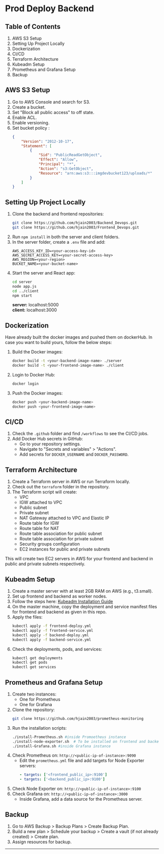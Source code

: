 # Prod Deploy Backend

## Table of Contents
1. AWS S3 Setup
2. Setting Up Project Locally
3. Dockerization
4. CI/CD
5. Terraform Architecture
6. Kubeadm Setup
7. Prometheus and Grafana Setup
8. Backup

## AWS S3 Setup

1. Go to AWS Console and search for S3.
2. Create a bucket.
3. Set "Block all public access" to off state.
4. Enable ACL.
5. Enable versioning.
6. Set bucket policy :
    ```json
    {
        "Version": "2012-10-17",
        "Statement": [
            {
                "Sid": "PublicReadGetObject",
                "Effect": "Allow",
                "Principal": "*",
                "Action": "s3:GetObject",
                "Resource": "arn:aws:s3:::imgdevbucket123/uploads/*"
            }
        ]
    }
    ```

## Setting Up Project Locally

1. Clone the backend and frontend repositories:
    ```bash
    git clone https://github.com/hjain2003/Backend_Devops.git
    git clone https://github.com/hjain2003/Frontend_Devops.git
    ```
2. Run `npm install` in both the server and client folders.
3. In the server folder, create a `.env` file and add:
    ```env
    AWS_ACCESS_KEY_ID=<your-access-key-id>
    AWS_SECRET_ACCESS_KEY=<your-secret-access-key>
    AWS_REGION=<your-region>
    BUCKET_NAME=<your-bucket-name>
    ```
4. Start the server and React app:
    ```bash
    cd server
    node app.js
    cd ../client
    npm start
    ```
    <b>server:</b> localhost:5000 <br/>
    <b>client:</b> localhost:3000
## Dockerization
Have already built the docker images and pushed them on dockerHub. In case you want to build yours, follow the below steps:
1. Build the Docker images:
    ```bash
    docker build -t <your-backend-image-name> ./server
    docker build -t <your-frontend-image-name> ./client
    ```
2. Login to Docker Hub:
    ```bash
    docker login
    ```
3. Push the Docker images:
    ```bash
    docker push <your-backend-image-name>
    docker push <your-frontend-image-name>
    ```

## CI/CD

1. Check the `.github` folder and find `/workflows` to see the CI/CD jobs.
2. Add Docker Hub secrets in GitHub:
    - Go to your repository settings.
    - Navigate to "Secrets and variables" > "Actions".
    - Add secrets for `DOCKER_USERNAME` and `DOCKER_PASSWORD`.

## Terraform Architecture

1. Create a Terraform server in AWS or run Terraform locally.
2. Check out the `terraform` folder in the repository.
3. The Terraform script will create:
    - VPC
    - IGW attached to VPC
    - Public subnet
    - Private subnet
    - NAT Gateway attached to VPC and Elastic IP
    - Route table for IGW
    - Route table for NAT
    - Route table association for public subnet
    - Route table association for private subnet
    - Security groups configuration
    - EC2 instances for public and private subnets

This will create two EC2 servers in AWS for your frontend and backend in public and private subnets respectively.

## Kubeadm Setup

1. Create a master server with at least 2GB RAM on AWS (e.g., t3.small).
2. Set up frontend and backend as worker nodes.
3. Follow the steps here: <a href="https://github.com/hjain2003/Kubeadm-Installation-Guide">Kubeadm Installation Guide</a>
4. On the master machine, copy the deployment and service manifest files for frontend and backend as given in this repo.
5. Apply the files:
    ```bash
    kubectl apply -f frontend-deploy.yml
    kubectl apply -f frontend-service.yml
    kubectl apply -f backend-deploy.yml
    kubectl apply -f backend-service.yml
    ```
6. Check the deployments, pods, and services:
    ```bash
    kubectl get deployments
    kubectl get pods
    kubectl get services
    ```

## Prometheus and Grafana Setup

1. Create two instances:
    - One for Prometheus
    - One for Grafana
2. Clone the repository:
    ```bash
    git clone https://github.com/hjain2003/prometheus-monitoring
    ```
3. Run the installation scripts:
    ```bash
    ./install-Prometheus.sh #inside Promoetheus instance
    ./install-node-exporter.sh  # To be installed on frontend and backend servers
    ./install-Grafana.sh #inside Grafana instance
    ```
4. Check Prometheus on: `http://<public-ip-of-instance>:9090`
    - Edit the `prometheus.yml` file and add targets for Node Exporter servers:
        ```yaml
        - targets: ['<frontend_public_ip>:9100']
        - targets: ['<backend_public_ip>:9100']
        ```
5. Check Node Exporter on: `http://<public-ip-of-instance>:9100`
6. Check Grafana on: `http://<public-ip-of-instance>:3000`
    - Inside Grafana, add a data source for the Prometheus server.

## Backup

1. Go to AWS Backup > Backup Plans > Create Backup Plan.
2. Build a new plan > Schedule your backup > Create a vault (if not already created) > Create plan.
3. Assign resources for backup.

---
